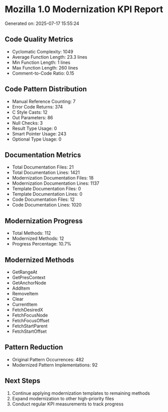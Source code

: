 # Mozilla 1.0 Modernization KPI Report
Generated on: 2025-07-17 15:55:24

## Code Quality Metrics
- Cyclomatic Complexity: 1049
- Average Function Length: 23.3 lines
- Min Function Length: 1 lines
- Max Function Length: 260 lines
- Comment-to-Code Ratio: 0.15

## Code Pattern Distribution
- Manual Reference Counting: 7
- Error Code Returns: 374
- C Style Casts: 12
- Out Parameters: 86
- Null Checks: 3
- Result Type Usage: 0
- Smart Pointer Usage: 243
- Optional Type Usage: 0

## Documentation Metrics
- Total Documentation Files: 21
- Total Documentation Lines: 1421
- Modernization Documentation Files: 18
- Modernization Documentation Lines: 1137
- Template Documentation Files: 0
- Template Documentation Lines: 0
- Code Documentation Files: 12
- Code Documentation Lines: 1020

## Modernization Progress
- Total Methods: 112
- Modernized Methods: 12
- Progress Percentage: 10.7%

## Modernized Methods
- GetRangeAt
- GetPresContext
- GetAnchorNode
- AddItem
- RemoveItem
- Clear
- CurrentItem
- FetchDesiredX
- FetchFocusNode
- FetchFocusOffset
- FetchStartParent
- FetchStartOffset

## Pattern Reduction
- Original Pattern Occurrences: 482
- Modernized Pattern Implementations: 92

## Next Steps
1. Continue applying modernization templates to remaining methods
2. Expand modernization to other high-priority files
3. Conduct regular KPI measurements to track progress
